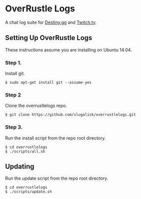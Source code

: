 OverRustle Logs
===============
A chat log suite for [Destiny.gg](https://www.destiny.gg/) and [Twitch.tv](http://twitch.tv).

## Setting Up OverRustle Logs
These instructions assume you are installing on Ubuntu 14.04.

### Step 1.
Install git.

```
$ sudo apt-get install git --assume-yes
```

### Step 2
Clone the overrustlelogs repo.

```
$ git clone https://github.com/slugalisk/overrustlelogs.git
```

### Step 3.
Run the install script from the repo root directory.

```
$ cd overrustlelogs
$ ./scripts/all.sh
```

## Updating
Run the update script from the repo root directory.

```
$ cd overrustlelogs
$ ./scripts/update.sh
```
